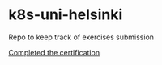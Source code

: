 # k8s-uni-helsinki
Repo to keep track of exercises submission


[Completed the certification](./uni-helsinki-cert.pdf)
